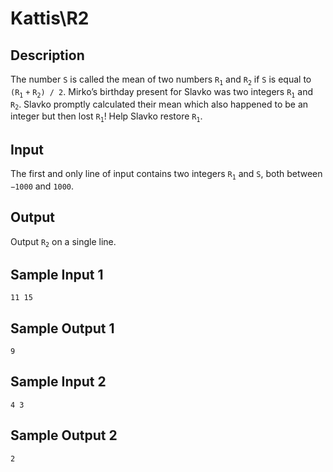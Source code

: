 # Kattis\R2

## Description

The number `S` is called the mean of two numbers `R`<sub>`1`</sub> and `R`<sub>`2`</sub> if `S` is equal to `(R`<sub>`1`</sub> `+` `R`<sub>`2`</sub>`) / 2`. Mirko’s birthday present for Slavko was two integers `R`<sub>`1`</sub> and `R`<sub>`2`</sub>. Slavko promptly calculated their mean which also happened to be an integer but then lost `R`<sub>`1`</sub>! Help Slavko restore `R`<sub>`1`</sub>.

## Input

The first and only line of input contains two integers `R`<sub>`1`</sub> and `S`, both between `−1000` and `1000`.

## Output

Output `R`<sub>`2`</sub> on a single line.

## Sample Input 1

`11 15`

## Sample Output 1

`9`

## Sample Input 2

`4 3`

## Sample Output 2

`2`